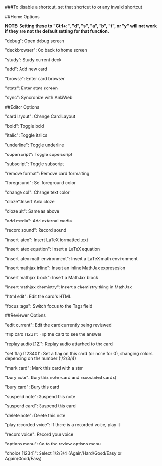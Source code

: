###To disable a shortcut, set that shortcut to <nop> or any invalid shortcut

##Home Options

**NOTE: Setting these to "Ctrl+:", "d", "s", "a", "b", "t", or "y" will not work if they are not the default setting for that function.**

"debug": Open debug screen

"deckbrowser": Go back to home screen

"study": Study current deck

"add": Add new card

"browse": Enter card browser

"stats": Enter stats screen

"sync": Syncronize with AnkiWeb

##Editor Options

"card layout": Change Card Layout

"bold": Toggle bold 

"italic": Toggle italics

"underline": Toggle underline

"superscript": Toggle superscript

"subscript": Toggle subscript

"remove format": Remove card formatting

"foreground": Set foreground color

"change col": Change text color

"cloze":Insert Anki cloze

"cloze alt": Same as above

"add media": Add external media

"record sound": Record sound

"insert latex": Insert LaTeX formatted text

"insert latex equation": Insert a LaTeX equation

"insert latex math environment": Insert a LaTeX math environment

"insert mathjax inline": Insert an inline MathJax expresesion

"insert mathjax block": Insert a MathJax block

"insert mathjax chemistry": Insert a chemistry thing in MathJax

"html edit": Edit the card's HTML

"focus tags": Switch focus to the Tags field

##Reviewer Options

"edit current": Edit the card currently being reviewed

"flip card [123]": Flip the card to see the answer

"replay audio [12]": Replay audio attached to the card

"set flag [12340]": Set a flag on this card (or none for 0), changing colors depending on the number (1/2/3/4)

"mark card": Mark this card with a star

"bury note": Bury this note (card and associated cards)

"bury card": Bury this card

"suspend note": Suspend this note

"suspend card": Suspend this card

"delete note": Delete this note

"play recorded voice": If there is a recorded voice, play it

"record voice": Record your voice

"options menu": Go to the review options menu

"choice [1234]": Select 1/2/3/4 (Again/Hard/Good/Easy or Again/Good/Easy)

